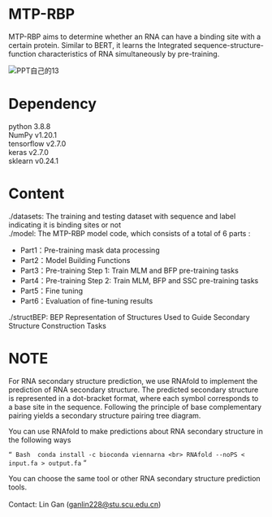 # MTP-RBP

MTP-RBP aims to determine whether an RNA can have a binding site with a certain protein. Similar to BERT, it learns the Integrated sequence-structure-function characteristics of RNA simultaneously by pre-training.


![PPT自己的13](https://github.com/user-attachments/assets/386a1816-7b33-40bf-af33-203e78639e24)




# Dependency <br>

python 3.8.8 <br>NumPy v1.20.1 <br>tensorflow v2.7.0 <br>keras v2.7.0 <br>sklearn v0.24.1 <br> 

# Content <br>

./datasets: The training and testing dataset with sequence and label indicating it is binding sites or not<br>
./model: The MTP-RBP model code, which consists of a total of 6 parts :

- Part1：Pre-training mask data processing
- Part2：Model Building Functions
- Part3：Pre-training Step 1: Train  MLM and BFP pre-training tasks
- Part4：Pre-training Step 2: Train MLM, BFP and SSC pre-training tasks
- Part5：Fine tuning
- Part6：Evaluation of fine-tuning results

./structBEP: BEP Representation of Structures Used to Guide Secondary Structure Construction Tasks<br>

# NOTE

For RNA secondary structure prediction, we use RNAfold to implement the prediction of RNA secondary structure. The predicted secondary structure is represented in a dot-bracket format, where each symbol corresponds to a base site in the sequence. Following the principle of base complementary pairing yields a secondary structure pairing tree diagram. 

You can use RNAfold to make predictions about RNA secondary structure in the following ways

` “ Bash 
conda install -c bioconda viennarna <br> RNAfold --noPS < input.fa > output.fa
` “

You can choose the same tool or other RNA secondary structure prediction tools.<br><br>
Contact: Lin Gan (ganlin228@stu.scu.edu.cn)
